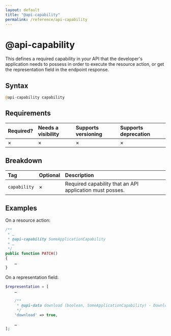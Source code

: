 ```yaml
---
layout: default
title: "@api-capability"
permalink: /reference/api-capability
---
```


# @api-capability
This defines a required capability in your API that the developer's application needs to possess in order to execute
the resource action, or get the representation field in the endpoint response.

## Syntax
```php
@api-capability capability
```

## Requirements

| Required? | Needs a visibility | Supports versioning | Supports deprecation |
| :--- | :--- | :--- | :--- |
| × | × | × | × |

## Breakdown

| Tag | Optional | Description |
| :--- | :--- | :--- |
| `capability` | × | Required capability that an API application must posses. |

## Examples
On a resource action:

```php
/**
 * …
 * @api-capability SomeApplicationCapability
 * …
 */
public function PATCH()
{
    …
}
```

On a representation field:

```php
$representation = [
    …

    /**
     * @api-data download (boolean, SomeApplicationCapability) - Download permission setting
     */
    'download' => true,

    …
];
```

